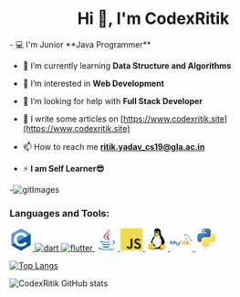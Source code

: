 <h1 align="center">Hi 👋, I'm CodexRitik</h1>
- 💻 I'm Junior **Java Programmer**

- 🌱 I’m currently learning **Data Structure and Algorithms**

- 👀 I’m interested in **Web Development**

- 🤝 I’m looking for help with **Full Stack Developer**

- 📝 I write some articles on [https://www.codexritik.site](https://www.codexritik.site)

- 📫 How to reach me **ritik.yadav_cs19@gla.ac.in**

- ⚡ **I am Self Learner😎**

-![gitImages](https://user-images.githubusercontent.com/67820202/112162579-3156bc80-8c12-11eb-97b6-2195cb0ca94d.jpg)
<h3 align="left">Languages and Tools:</h3>
<p align="left"> <a href="https://www.cprogramming.com/" target="_blank"> <img src="https://raw.githubusercontent.com/devicons/devicon/master/icons/c/c-original.svg" alt="c" width="40" height="40"/> </a> <a href="https://dart.dev" target="_blank"> <img src="https://www.vectorlogo.zone/logos/dartlang/dartlang-icon.svg" alt="dart" width="40" height="40"/> </a> <a href="https://flutter.dev" target="_blank"> <img src="https://www.vectorlogo.zone/logos/flutterio/flutterio-icon.svg" alt="flutter" width="40" height="40"/> </a> <a href="https://www.java.com" target="_blank"> <img src="https://raw.githubusercontent.com/devicons/devicon/master/icons/java/java-original.svg" alt="java" width="40" height="40"/> </a> <a href="https://developer.mozilla.org/en-US/docs/Web/JavaScript" target="_blank"> <img src="https://raw.githubusercontent.com/devicons/devicon/master/icons/javascript/javascript-original.svg" alt="javascript" width="40" height="40"/> </a> <a href="https://www.linux.org/" target="_blank"> <img src="https://raw.githubusercontent.com/devicons/devicon/master/icons/linux/linux-original.svg" alt="linux" width="40" height="40"/> </a> <a href="https://www.mysql.com/" target="_blank"> <img src="https://raw.githubusercontent.com/devicons/devicon/master/icons/mysql/mysql-original-wordmark.svg" alt="mysql" width="40" height="40"/> </a> <a href="https://www.python.org" target="_blank"> <img src="https://raw.githubusercontent.com/devicons/devicon/master/icons/python/python-original.svg" alt="python" width="40" height="40"/> </a> </p>

[![Top Langs](https://github-readme-stats.vercel.app/api/top-langs/?username=codexritik&layout=compact)](https://github.com/codexritik/github-readme-stats)


![CodexRitik GitHub stats](https://github-readme-stats.vercel.app/api?username=codexritik&show_icons=true&theme=radical)
